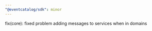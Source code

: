```yaml
---
"@eventcatalog/sdk": minor
---
```


fix(core): fixed problem adding messages to services when in domains